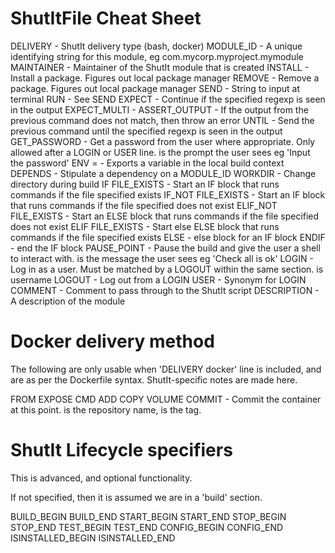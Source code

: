 # ShutItFile Cheat Sheet

DELIVERY <arg>             - ShutIt delivery type (bash, docker)
MODULE_ID <arg>            - A unique identifying string for this module, eg
                             com.mycorp.myproject.mymodule
MAINTAINER <arg>           - Maintainer of the ShutIt module that is created
INSTALL <arg>              - Install a package. Figures out local package
                             manager
REMOVE <arg>               - Remove a package. Figures out local package
                             manager
SEND <arg>                 - String to input at terminal
RUN <arg>                  - See SEND
EXPECT <arg>               - Continue if the specified regexp is seen in the
                             output
EXPECT_MULTI <arg>         - 
ASSERT_OUTPUT <arg>        - If the output from the previous command does not
                             match, then throw an error
UNTIL <arg>                - Send the previous command until the specified
                             regexp is seen in the output
GET_PASSWORD <arg>         - Get a password from the user where appropriate.
                             Only allowed after a LOGIN or USER line. <arg> is
                             the prompt the user sees eg 'Input the password'
ENV <name>=<value>         - Exports a variable in the local build context
DEPENDS <arg>              - Stipulate a dependency on a MODULE_ID
WORKDIR <arg>              - Change directory during build
IF FILE_EXISTS <arg>       - Start an IF block that runs commands if the file
                             specified exists
IF_NOT FILE_EXISTS <arg>   - Start an IF block that runs commands if the file
                             specified does not exist
ELIF_NOT FILE_EXISTS <arg> - Start an ELSE block that runs commands if the
                             file specified does not exist
ELIF FILE_EXISTS <arg>     - Start else ELSE block that runs commands if the
                             file specified exists
ELSE                       - else block for an IF block
ENDIF                      - end the IF block
PAUSE_POINT <arg>          - Pause the build and give the user a shell to
                             interact with. <arg> is the message the user sees
                             eg 'Check all is ok'
LOGIN <arg>                - Log in as a user. Must be matched by a LOGOUT
                             within the same section. <arg> is username
LOGOUT                     - Log out from a LOGIN
USER <arg>                 - Synonym for LOGIN
COMMENT <arg>              - Comment to pass through to the ShutIt script
DESCRIPTION <arg>          - A description of the module

# Docker delivery method

The following are only usable when 'DELIVERY docker' line is included,
and are as per the Dockerfile syntax. ShutIt-specific notes are made here.

FROM
EXPOSE
CMD
ADD
COPY
VOLUME
COMMIT <arg1> <arg2>       - Commit the container at this point. <arg1> is the
                             repository name, <arg2> is the tag.

# ShutIt Lifecycle specifiers

This is advanced, and optional functionality.

If not specified, then it is assumed we are in a 'build' section.

BUILD_BEGIN
BUILD_END
START_BEGIN
START_END
STOP_BEGIN
STOP_END
TEST_BEGIN
TEST_END
CONFIG_BEGIN
CONFIG_END
ISINSTALLED_BEGIN
ISINSTALLED_END
